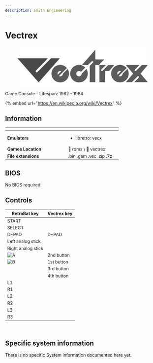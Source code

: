 ```yaml
---
description: Smith Engineering
---
```


# Vectrex

<div align="left">

<figure><img src="https://raw.githubusercontent.com/fabricecaruso/es-theme-carbon/52ff37c9e265587d006945a2ba695b5a962b3a3d/art/logos/vectrex.svg" alt=""><figcaption></figcaption></figure>

</div>

Game Console - Lifespan: 1982 - 1984

{% embed url="https://en.wikipedia.org/wiki/Vectrex" %}

## Information

<table data-header-hidden><thead><tr><th width="184"></th><th></th><th data-hidden></th></tr></thead><tbody><tr><td><strong>Emulators</strong></td><td><ul><li>libretro: vecx</li></ul></td><td></td></tr><tr><td><strong>Games Location</strong></td><td><span data-gb-custom-inline data-tag="emoji" data-code="1f4c1">📁</span> roms \ <span data-gb-custom-inline data-tag="emoji" data-code="1f4c2">📂</span> vectrex</td><td></td></tr><tr><td><strong>File extensions</strong></td><td>.bin .gam .vec .zip .7z</td><td></td></tr></tbody></table>

## BIOS

No BIOS required.

## Controls

| RetroBat key                                                                           | Vectrex key |
| -------------------------------------------------------------------------------------- | ----------- |
| START                                                                                  |             |
| SELECT                                                                                 |             |
| D-PAD                                                                                  | D-PAD       |
| Left analog stick                                                                      |             |
| Right analog stick                                                                     |             |
| ![A](<../../../.gitbook/assets/image (1) (2) (1).png>)                                 | 2nd button  |
| ![B](<../../../.gitbook/assets/image (4) (1).png>)                                     | 1st button  |
| <img src="../../../.gitbook/assets/image (3) (1) (2).png" alt="" data-size="original"> | 3rd button  |
| <img src="../../../.gitbook/assets/image (2) (1) (1).png" alt="" data-size="line">     | 4th button  |
| L1                                                                                     |             |
| R1                                                                                     |             |
| L2                                                                                     |             |
| R2                                                                                     |             |
| L3                                                                                     |             |
| R3                                                                                     |             |

<div align="left">

<figure><img src="https://i.imgur.com/t2yZvPr.png" alt=""><figcaption></figcaption></figure>

</div>

## Specific system information

There is no specific System information documented here yet.
